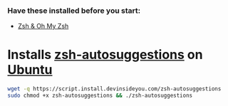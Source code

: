 ### Have these installed before you start:
* [Zsh & Oh My Zsh](https://github.com/DevInsideYou/install-zsh)

# Installs [zsh-autosuggestions](https://github.com/zsh-users/zsh-autosuggestions) on [Ubuntu](https://www.ubuntu.com/)

```bash
wget -q https://script.install.devinsideyou.com/zsh-autosuggestions
sudo chmod +x zsh-autosuggestions && ./zsh-autosuggestions
```

